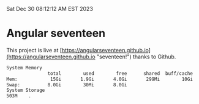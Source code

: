 Sat Dec 30 08:12:12 AM EST 2023

# Angular seventeen


This project is live at [https://angularseventeen.github.io](https://angularseventeen.github.io "seventeen!") thanks to Github.

```bash
System Memory
               total        used        free      shared  buff/cache   available
Mem:            15Gi       1.9Gi       4.0Gi       299Mi        10Gi        13Gi
Swap:          8.0Gi        30Mi       8.0Gi
System Storage
503M	.
